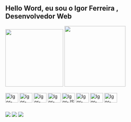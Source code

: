 <link rel="stylesheet" href="https://cdn.jsdelivr.net/gh/devicons/devicon@v2.15.1/devicon.min.css">
          

## Hello Word, eu sou o Igor Ferreira , Desenvolvedor Web

<div>
  
<img height="180em" src="https://github-readme-stats.vercel.app/api?username=IgorF3rreira&show_icons=true&theme=radical"/>

<img height="190em" src="https://github-readme-stats.vercel.app/api/top-langs/?username=IgorF3rreira&layout=compact&langs_count=16&theme=dark"/>

</div>

<div style="display: inline-block"> <br>
  <img align="center" alt="Igor-Bootstrap" height="30px" width="40px" src="https://cdn.jsdelivr.net/gh/devicons/devicon/icons/bootstrap/bootstrap-original.svg" >       
  <img align="center" alt="Igor-Csharp" height="30px" width="40px"  src="https://cdn.jsdelivr.net/gh/devicons/devicon/icons/csharp/csharp-original.svg" >
 <img  align="center" alt="Igor-Css" height="30px" width="40px"   src="https://cdn.jsdelivr.net/gh/devicons/devicon/icons/css3/css3-original.svg" >
   <img align="center" alt="Igor-Html" height="30px" width="40px" src="https://cdn.jsdelivr.net/gh/devicons/devicon/icons/html5/html5-original.svg" >     
      <img align="center" alt="Igor-JS" height="30px" width="40px" src="https://cdn.jsdelivr.net/gh/devicons/devicon/icons/javascript/javascript-original.svg" >     
         <img align="center" alt="Igor-Html" height="30px" width="40px" src="https://cdn.jsdelivr.net/gh/devicons/devicon/icons/mysql/mysql-original-wordmark.svg">     
            <img align="center" alt="Igor-Html" height="30px" width="40px" src="https://cdn.jsdelivr.net/gh/devicons/devicon/icons/php/php-original.svg" /> 
     <img align="center" alt="Igor-Html" height="30px" width="40px" src="https://cdn.jsdelivr.net/gh/devicons/devicon/icons/wordpress/wordpress-original.svg" >     
          
</div>

##

<div >
  <a href="mailto:igorferreira03@outlook.com.br" target="_blank"><img src="https://img.shields.io/badge/Microsoft_Outlook-0078D4?style=for-the-badge&logo=microsoft-outlook&logoColor=white" ></a>
   <a href="https://www.linkedin.com/in/igor-ferreira-05b56622a/" target="_blank"><img src="https://img.shields.io/badge/LinkedIn-0077B5?style=for-the-badge&logo=linkedin&logoColor=white" ></a>
 <a href="https://instagram.com/_igors4ntos" target="_blank"><img src="https://img.shields.io/badge/-Instagram-%23E4405F?style=for-the-badge&logo=instagram&logoColor=white" target="_blank"></a>   
</div>

